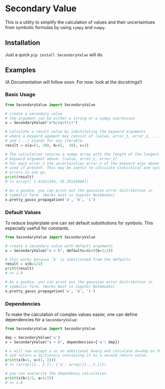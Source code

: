 # Secondary Value

This is a utility to simplify the calculation of values and their
uncertaintues from symbolic formulas by using `sympy` and `numpy`.

## Installation
Just a quick `pip install SecondaryValue` will do.

## Examples
(A Documentation will follow soon. For now: look at the docstrings!)

### Basic Usage
```python
from SecondaryValue import SecondaryValue

# create a secondary value
# the argument can be either a string or a sympy expression
x = SecondaryValue("a*b/sqrt(c)")

# Calculate a result value by substituting the keyword arguments
# where a keyword agument may consist of (value, error_1, error_2, ...)
# and (...) stands for any iterable.
result = x(a=(1, 20), b=(2,  30), c=2)

# The calculation returns a numpy array with the length of the longest
# keyword argument above: [value, error_1, error_2]
# For each error_n the uncertainties error_n of the keyword args above are
# used if present. This may be useful to calculate statistical and systemic
# errors in one go.
print(result)
# >> array([ 1.41421356, 35.35533906])

# As a goodie, you can print out the gaussian error distribution in
# symbolic form. (Works best in Jupyter Notebooks)
x.pretty_gauss_propagation('a', 'b', 'c')
```

### Default Values
To reduce boylerplate one can set default substitutions for symbols.
This especially usefull for constants.

```python
from SecondaryValue import SecondaryValue

# create a secondary value with default arguments
x = SecondaryValue("a + b", defaults=dict(b=1/2))

# this works because `b` is substituted from the defaults
result = x(b=1/2)
print(result)
# >> 1.0

# As a goodie, you can print out the gaussian error distribution in
# symbolic form. (Works best in Jupyter Notebooks)
x.pretty_gauss_propagation('a', 'b', 'c')
```
### Dependencies
To make the calculation of complex values easier, one can define
dependencies for a `SecondaryValue`:

```python
from SecondaryValue import SecondaryValue

dep = SecondaryValue('u')
x = SecondaryValue("a + b", dependencies={'a': dep})

# x will now accept u as an additional kwarg and calculate d==dep on the fly
# and return a dictionary containing it as a second return value.
print(x(b=1, u=(1, 2)))
# >> (array([2., 2.]), {'a': array([1., 2.])})

# you can overwrite the dependency calculation
print(x(b=1/2, a=1/2))
# >> 1.0
```
